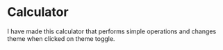 # Calculator
I have made this calculator that performs simple operations and changes theme when clicked on theme toggle.
